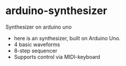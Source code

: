 # arduino-synthesizer
Synthesizer on arduino uno

+ here is an synthesizer, built on Arduino Uno. 
+ 4 basic waveforms
+ 8-step sequencer
+ Supports control via MIDI-keyboard
